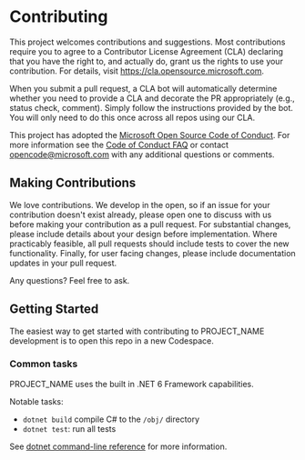# Contributing

This project welcomes contributions and suggestions. Most contributions require you to agree to a
Contributor License Agreement (CLA) declaring that you have the right to, and actually do, grant us
the rights to use your contribution. For details, visit https://cla.opensource.microsoft.com.

When you submit a pull request, a CLA bot will automatically determine whether you need to provide
a CLA and decorate the PR appropriately (e.g., status check, comment). Simply follow the instructions
provided by the bot. You will only need to do this once across all repos using our CLA.

This project has adopted the [Microsoft Open Source Code of Conduct](https://opensource.microsoft.com/codeofconduct/).
For more information see the [Code of Conduct FAQ](https://opensource.microsoft.com/codeofconduct/faq/) or
contact [opencode@microsoft.com](mailto:opencode@microsoft.com) with any additional questions or comments.

## Making Contributions

We love contributions.  We develop in the open, so if an issue for your contribution doesn't exist already, please open one to discuss with us before making your contribution as a pull request. For substantial changes, please include details about your design before implementation. Where practicably feasible, all pull requests should include tests to cover the new functionality. Finally, for user facing changes, please include documentation updates in your pull request.

Any questions? Feel free to ask.

## Getting Started

The easiest way to get started with contributing to PROJECT_NAME development is to open this repo in a new Codespace.

### Common tasks

PROJECT_NAME uses the built in .NET 6 Framework capabilities.

Notable tasks:

* `dotnet build` compile C# to the `/obj/` directory
* `dotnet test`: run all tests

See [dotnet command-line reference](https://learn.microsoft.com/en-us/dotnet/core/tools/dotnet) for more information.
